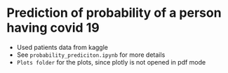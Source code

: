 # Prediction of probability of a person having covid 19
- Used patients data from kaggle
- See ```probability_prediciton.ipynb``` for more details
- ```Plots folder``` for the plots, since plotly is not opened in pdf mode
